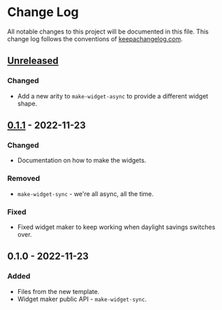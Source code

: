# Change Log
All notable changes to this project will be documented in this file. This change log follows the conventions of [keepachangelog.com](http://keepachangelog.com/).

## [Unreleased]
### Changed
- Add a new arity to `make-widget-async` to provide a different widget shape.

## [0.1.1] - 2022-11-23
### Changed
- Documentation on how to make the widgets.

### Removed
- `make-widget-sync` - we're all async, all the time.

### Fixed
- Fixed widget maker to keep working when daylight savings switches over.

## 0.1.0 - 2022-11-23
### Added
- Files from the new template.
- Widget maker public API - `make-widget-sync`.

[Unreleased]: https://sourcehost.site/your-name/interprete-rust/compare/0.1.1...HEAD
[0.1.1]: https://sourcehost.site/your-name/interprete-rust/compare/0.1.0...0.1.1
